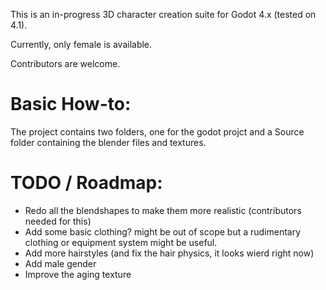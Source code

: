 This is an in-progress 3D character creation suite for Godot 4.x (tested on 4.1).

Currently, only female is available.

Contributors are welcome.

# Basic How-to:
The project contains two folders, one for the godot projct and a Source folder containing the blender files and textures.


# TODO / Roadmap:

- Redo all the blendshapes to make them more realistic (contributors needed for this)
- Add some basic clothing? might be out of scope but a rudimentary clothing or equipment system might be useful.
- Add more hairstyles (and fix the hair physics, it looks wierd right now)
- Add male gender
- Improve the aging texture